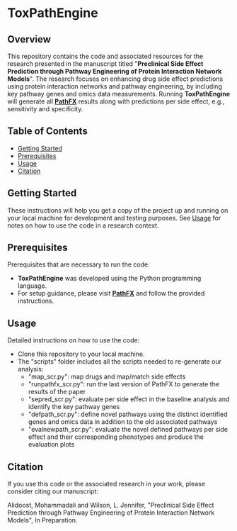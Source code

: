 # ToxPathEngine

## Overview

This repository contains the code and associated resources for the research presented in the manuscript titled "**Preclinical Side Effect Prediction through Pathway Engineering of Protein Interaction Network Models**". The research focuses on enhancing drug side effect predictions using protein interaction networks and pathway engineering, by including key pathway genes and omics data measurements. Running **ToxPathEngine** will generate all [**PathFX**](https://github.com/jenwilson521/PathFX) results along with predictions per side effect, e.g., sensitivity and specificity.

## Table of Contents

- [Getting Started](#getting-started)
- [Prerequisites](#prerequisites)
- [Usage](#usage)
- [Citation](#Citation)

## Getting Started

These instructions will help you get a copy of the project up and running on your local machine for development and testing purposes. See [Usage](#usage) for notes on how to use the code in a research context.

## Prerequisites

Prerequisites that are necessary to run the code:

- **ToxPathEngine** was developed using the Python programming language.
- For setup guidance, please visit [**PathFX**](https://github.com/jenwilson521/PathFX) and follow the provided instructions.

## Usage

Detailed instructions on how to use the code:

- Clone this repository to your local machine.
-  The "scripts" folder includes all the scripts needed to re-generate our analysis:
   - "map_scr.py": map drugs and map/match side effects
   - "runpathfx_scr.py": run the last version of PathFX to generate the results of the paper
   - "sepred_scr.py": evaluate per side effect in the baseline analysis and identify the key pathway genes
   - "defpath_scr.py": define novel pathways using the distinct identified genes and omics data in addition to the old associated pathways
   - "evalnewpath_scr.py": evaluate the novel defined pathways per side effect and their corresponding phenotypes and produce the evaluation plots 

## Citation

If you use this code or the associated research in your work, please consider citing our manuscript:

Alidoost, Mohammadali and Wilson, L. Jennifer, "Preclinical Side Effect Prediction through Pathway Engineering of Protein Interaction Network Models", In Preparation.

